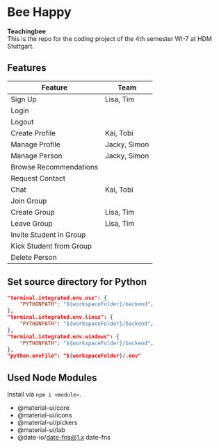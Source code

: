 # Bee Happy

__Teachingbee__  
This is the repo for the coding project of the 4th semester WI-7 at HDM Stuttgart.

## Features

Feature | Team
--- | ---
Sign Up | Lisa, Tim
Login | 
Logout | 
Create Profile | Kai, Tobi
Manage Profile | Jacky, Simon
Manage Person | Jacky, Simon
Browse Recommendations |
Request Contact |
Chat | Kai, Tobi
Join Group |
Create Group | Lisa, Tim
Leave Group | Lisa, Tim
Invite Student in Group |
Kick Student from Group |
Delete Person |


## Set source directory for Python

```json
"terminal.integrated.env.osx": {
    "PYTHONPATH": "${workspaceFolder}/backend",
},
"terminal.integrated.env.linux": {
    "PYTHONPATH": "${workspaceFolder}/backend",
},
"terminal.integrated.env.windows": {
    "PYTHONPATH": "${workspaceFolder}/backend",
},
"python.envFile": "${workspaceFolder}/.env"
```

## Used Node Modules

Install via `npm i <module>`.

- @material-ui/core
- @material-ui/icons
- @material-ui/pickers
- @material-ui/lab
- @date-io/date-fns@1.x date-fns